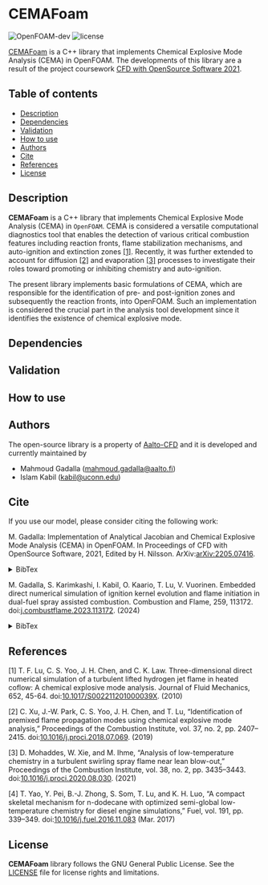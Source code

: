 # CEMAFoam
![OpenFOAM-dev](https://img.shields.io/badge/OpenFOAM-dev-brightgreen) ![license](https://img.shields.io/badge/license-GPL3-brightgreen)

[CEMAFoam](https://github.com/Aalto-CFD/CEMAFoam) is a C++ library that implements Chemical Explosive Mode Analysis (CEMA) in OpenFOAM. The developments of this library are a result of the project coursework [CFD with OpenSource Software 2021](http://dx.doi.org/10.17196/OS_CFD#YEAR_2021).

## Table of contents
* [Description](#description)
* [Dependencies](#dependencies)
* [Validation](#validation)
* [How to use](#how-to-use)
* [Authors](#authors)
* [Cite](#cite)
* [References](#references)
* [License](#license)

## Description

**CEMAFoam** is a C++ library that implements Chemical Explosive Mode Analysis (CEMA) in `OpenFOAM`.
CEMA is considered a versatile computational diagnostics tool that enables the detection of various critical combustion
features including reaction fronts, flame stabilization mechanisms, and auto-ignition and extinction zones [[1]](#1).
Recently, it was further extended to account for diffusion [[2]](#2) and evaporation [[3]](#3) processes to investigate their roles toward promoting or inhibiting chemistry and auto-ignition.

The present library implements basic formulations of CEMA, which are responsible
for the identification of pre- and post-ignition zones and subsequently the reaction fronts, into
OpenFOAM. Such an implementation is considered the crucial part in the analysis tool development
since it identifies the existence of chemical explosive mode.


## Dependencies

## Validation


## How to use


## Authors
The open-source library is a property of [Aalto-CFD](https://github.com/Aalto-CFD) and it is developed and currently maintained by

- Mahmoud Gadalla (mahmoud.gadalla@aalto.fi)
- Islam Kabil (kabil@uconn.edu)

## Cite

If you use our model, please consider citing the following work:

<a id="cite"></a> 
M. Gadalla: Implementation of Analytical Jacobian and Chemical Explosive Mode Analysis
(CEMA) in OpenFOAM. In Proceedings of CFD with OpenSource Software, 2021, Edited by H. Nilsson. 
ArXiv:[arXiv:2205.07416](https://arxiv.org/abs/2205.07416).
<details>
<summary>BibTex</summary>
<p>

```
@inproceedings{Gadalla2022cema,
  author = {Gadalla, Mahmoud},
  title = {{Implementation of Analytical Jacobian and Chemical Explosive Mode Analysis (CEMA) in OpenFOAM}},
  booktitle={Proceedings of CFD with OpenSource Software},
  editor={Nilsson, Håkan},
  doi = {arXiv:2205.07416},
  year={2021}
}
```
</p>
</details>


<a id="cite2"></a>
M. Gadalla, S. Karimkashi, I. Kabil, O. Kaario, T. Lu, V. Vuorinen. Embedded direct numerical simulation of ignition kernel evolution and flame initiation in dual-fuel spray assisted combustion. Combustion and Flame, 259, 113172.
doi:[j.combustflame.2023.113172](https://doi.org/10.1016/j.combustflame.2023.113172). (2024)
<details>
<summary>BibTex</summary>
<p>

```
@article{Gadalla2024,
title = {Embedded direct numerical simulation of ignition kernel evolution and flame initiation in dual-fuel spray assisted combustion},
journal = {Combustion and Flame},
volume = {259},
pages = {113172},
year = {2024},
issn = {0010-2180},
doi = {https://doi.org/10.1016/j.combustflame.2023.113172},
author = {Mahmoud Gadalla and Shervin Karimkashi and Islam Kabil and Ossi Kaario and Tianfeng Lu and Ville Vuorinen},
}
```
</p>
</details>

## References

<a id="1">[1]</a> 
T. F. Lu,  C. S. Yoo, J. H. Chen, and C. K. Law. Three-dimensional direct numerical simulation of a turbulent lifted hydrogen jet flame in heated coflow: A chemical explosive mode analysis. Journal of Fluid Mechanics, 652, 45-64. doi:[10.1017/S002211201000039X](https://doi.org/10.1017/s002211201000039x). (2010)


<a id="2">[2]</a> 
C. Xu, J.-W. Park, C. S. Yoo, J. H. Chen, and T. Lu, “Identification of premixed flame propagation modes using chemical explosive mode analysis,” Proceedings of the Combustion Institute, vol. 37, no. 2, pp. 2407–2415. doi:[10.1016/j.proci.2018.07.069](https://doi.org/10.1016/j.proci.2018.07.069). (2019)

<a id="3">[3]</a> 
D. Mohaddes, W. Xie, and M. Ihme, “Analysis of low-temperature chemistry in a turbulent swirling spray flame near lean blow-out,” Proceedings of the Combustion Institute, vol. 38, no. 2, pp. 3435–3443. doi:[10.1016/j.proci.2020.08.030](https://doi.org/10.1016/j.proci.2020.08.030). (2021)

<a id="4">[4]</a> 
T. Yao, Y. Pei, B.-J. Zhong, S. Som, T. Lu, and K. H. Luo, “A compact skeletal mechanism for n-dodecane with optimized semi-global low-temperature chemistry for diesel engine simulations,” Fuel, vol. 191, pp. 339–349. doi:[10.1016/j.fuel.2016.11.083](https://doi.org/10.1016/j.fuel.2016.11.083) (Mar. 2017)


## License

**CEMAFoam** library follows the GNU General Public License.
See the [LICENSE](LICENSE) file for license rights and limitations.
